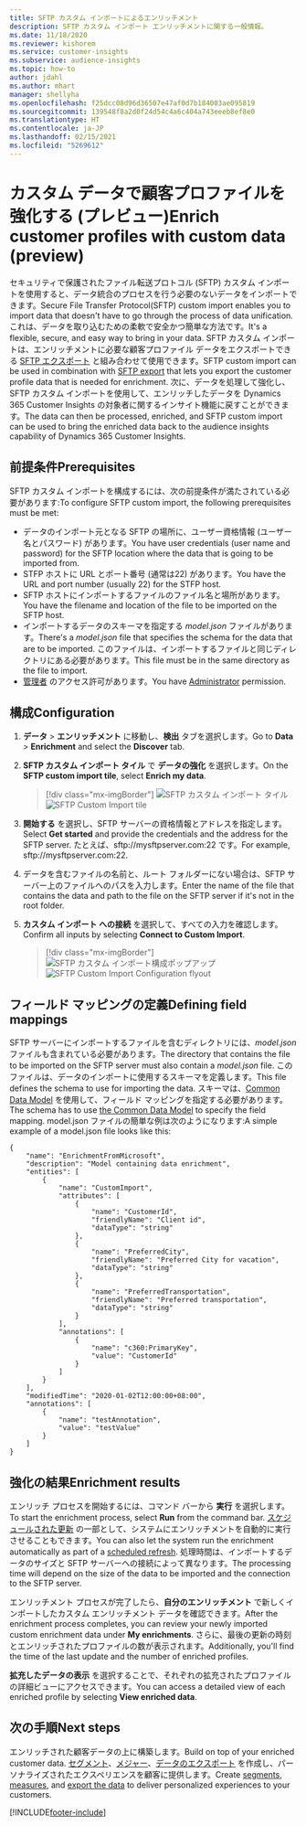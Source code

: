 ```yaml
---
title: SFTP カスタム インポートによるエンリッチメント
description: SFTP カスタム インポート エンリッチメントに関する一般情報。
ms.date: 11/18/2020
ms.reviewer: kishorem
ms.service: customer-insights
ms.subservice: audience-insights
ms.topic: how-to
author: jdahl
ms.author: mhart
manager: shellyha
ms.openlocfilehash: f25dcc08d96d36507e47af0d7b184003ae095819
ms.sourcegitcommit: 139548f8a2d0f24d54c4a6c404a743eeeb8ef8e0
ms.translationtype: HT
ms.contentlocale: ja-JP
ms.lasthandoff: 02/15/2021
ms.locfileid: "5269612"
---
```

# <a name="enrich-customer-profiles-with-custom-data-preview"></a><span data-ttu-id="95a6f-103">カスタム データで顧客プロファイルを強化する (プレビュー)</span><span class="sxs-lookup"><span data-stu-id="95a6f-103">Enrich customer profiles with custom data (preview)</span></span>

<span data-ttu-id="95a6f-104">セキュリティで保護されたファイル転送プロトコル (SFTP) カスタム インポートを使用すると、データ統合のプロセスを行う必要のないデータをインポートできます。</span><span class="sxs-lookup"><span data-stu-id="95a6f-104">Secure File Transfer Protocol(SFTP) custom import enables you to import data that doesn't have to go through the process of data unification.</span></span> <span data-ttu-id="95a6f-105">これは、データを取り込むための柔軟で安全かつ簡単な方法です。</span><span class="sxs-lookup"><span data-stu-id="95a6f-105">It's a flexible, secure, and easy way to bring in your data.</span></span> <span data-ttu-id="95a6f-106">SFTP カスタム インポートは、エンリッチメントに必要な顧客プロファイル データをエクスポートできる [SFTP エクスポート](export-sftp.md) と組み合わせて使用できます。</span><span class="sxs-lookup"><span data-stu-id="95a6f-106">SFTP custom import can be used in combination with [SFTP export](export-sftp.md) that lets you export the customer profile data that is needed for enrichment.</span></span> <span data-ttu-id="95a6f-107">次に、データを処理して強化し、SFTP カスタム インポートを使用して、エンリッチしたデータを Dynamics 365 Customer Insights の対象者に関するインサイト機能に戻すことができます。</span><span class="sxs-lookup"><span data-stu-id="95a6f-107">The data can then be processed, enriched, and SFTP custom import can be used to bring the enriched data back to the audience insights capability of Dynamics 365 Customer Insights.</span></span>

## <a name="prerequisites"></a><span data-ttu-id="95a6f-108">前提条件</span><span class="sxs-lookup"><span data-stu-id="95a6f-108">Prerequisites</span></span>

<span data-ttu-id="95a6f-109">SFTP カスタム インポートを構成するには、次の前提条件が満たされている必要があります:</span><span class="sxs-lookup"><span data-stu-id="95a6f-109">To configure SFTP custom import, the following prerequisites must be met:</span></span>

- <span data-ttu-id="95a6f-110">データのインポート元となる SFTP の場所に、ユーザー資格情報 (ユーザー名とパスワード) があります。</span><span class="sxs-lookup"><span data-stu-id="95a6f-110">You have user credentials (user name and password) for the SFTP location where the data that is going to be imported from.</span></span>
- <span data-ttu-id="95a6f-111">STFP ホストに URL とポート番号 (通常は22) があります。</span><span class="sxs-lookup"><span data-stu-id="95a6f-111">You have the URL and port number (usually 22) for the STFP host.</span></span>
- <span data-ttu-id="95a6f-112">SFTP ホストにインポートするファイルのファイル名と場所があります。</span><span class="sxs-lookup"><span data-stu-id="95a6f-112">You have the filename and location of the file to be imported on the SFTP host.</span></span>
- <span data-ttu-id="95a6f-113">インポートするデータのスキーマを指定する *model.json* ファイルがあります。</span><span class="sxs-lookup"><span data-stu-id="95a6f-113">There's a *model.json* file that specifies the schema for the data that are to be imported.</span></span> <span data-ttu-id="95a6f-114">このファイルは、インポートするファイルと同じディレクトリにある必要があります。</span><span class="sxs-lookup"><span data-stu-id="95a6f-114">This file must be in the same directory as the file to import.</span></span>
- <span data-ttu-id="95a6f-115">[管理者](permissions.md#administrator) のアクセス許可があります。</span><span class="sxs-lookup"><span data-stu-id="95a6f-115">You have [Administrator](permissions.md#administrator) permission.</span></span>

## <a name="configuration"></a><span data-ttu-id="95a6f-116">構成</span><span class="sxs-lookup"><span data-stu-id="95a6f-116">Configuration</span></span>

1. <span data-ttu-id="95a6f-117">**データ** > **エンリッチメント** に移動し、**検出** タブを選択します。</span><span class="sxs-lookup"><span data-stu-id="95a6f-117">Go to **Data** > **Enrichment** and select the **Discover** tab.</span></span>

1. <span data-ttu-id="95a6f-118">**SFTP カスタム インポート タイル** で **データの強化** を選択します。</span><span class="sxs-lookup"><span data-stu-id="95a6f-118">On the **SFTP custom import tile**, select **Enrich my data**.</span></span>

   > [!div class="mx-imgBorder"]
   > <span data-ttu-id="95a6f-119">![SFTP カスタム インポート タイル](media/SFTP_Custom_Import_tile.png "SFTP カスタム インポート タイル")</span><span class="sxs-lookup"><span data-stu-id="95a6f-119">![SFTP Custom Import tile](media/SFTP_Custom_Import_tile.png "SFTP Custom Import tile")</span></span>

1. <span data-ttu-id="95a6f-120">**開始する** を選択し、SFTP サーバーの資格情報とアドレスを指定します。</span><span class="sxs-lookup"><span data-stu-id="95a6f-120">Select **Get started** and provide the credentials and the address for the SFTP server.</span></span> <span data-ttu-id="95a6f-121">たとえば、sftp://mysftpserver.com:22 です。</span><span class="sxs-lookup"><span data-stu-id="95a6f-121">For example, sftp://mysftpserver.com:22.</span></span>

1. <span data-ttu-id="95a6f-122">データを含むファイルの名前と、ルート フォルダーにない場合は、SFTP サーバー上のファイルへのパスを入力します。</span><span class="sxs-lookup"><span data-stu-id="95a6f-122">Enter the name of the file that contains the data and path to the file on the SFTP server if it's not in the root folder.</span></span>

1. <span data-ttu-id="95a6f-123">**カスタム インポート への接続** を選択して、すべての入力を確認します。</span><span class="sxs-lookup"><span data-stu-id="95a6f-123">Confirm all inputs by selecting **Connect to Custom Import**.</span></span>

   > [!div class="mx-imgBorder"]
   > <span data-ttu-id="95a6f-124">![SFTP カスタム インポート構成ポップアップ](media/SFTP_Custom_Import_Configuration_flyout.png "SFTP カスタム インポート構成ポップアップ")</span><span class="sxs-lookup"><span data-stu-id="95a6f-124">![SFTP Custom Import Configuration flyout](media/SFTP_Custom_Import_Configuration_flyout.png "SFTP Custom Import Configuration flyout")</span></span>

## <a name="defining-field-mappings"></a><span data-ttu-id="95a6f-125">フィールド マッピングの定義</span><span class="sxs-lookup"><span data-stu-id="95a6f-125">Defining field mappings</span></span> 

<span data-ttu-id="95a6f-126">SFTP サーバーにインポートするファイルを含むディレクトリには、*model.json* ファイルも含まれている必要があります。</span><span class="sxs-lookup"><span data-stu-id="95a6f-126">The directory that contains the file to be imported on the SFTP server must also contain a *model.json* file.</span></span> <span data-ttu-id="95a6f-127">このファイルは、データのインポートに使用するスキーマを定義します。</span><span class="sxs-lookup"><span data-stu-id="95a6f-127">This file defines the schema to use for importing the data.</span></span> <span data-ttu-id="95a6f-128">スキーマは、[Common Data Model](https://docs.microsoft.com/common-data-model/) を使用して、フィールド マッピングを指定する必要があります。</span><span class="sxs-lookup"><span data-stu-id="95a6f-128">The schema has to use [the Common Data Model](https://docs.microsoft.com/common-data-model/) to specify the field mapping.</span></span> <span data-ttu-id="95a6f-129">model.json ファイルの簡単な例は次のようになります:</span><span class="sxs-lookup"><span data-stu-id="95a6f-129">A simple example of a model.json file looks like this:</span></span>

```
{
    "name": "EnrichmentFromMicrosoft",
    "description": "Model containing data enrichment",
    "entities": [
        {
            "name": "CustomImport",
            "attributes": [
                {
                    "name": "CustomerId",
                    "friendlyName": "Client id",
                    "dataType": "string"
                },
                {
                    "name": "PreferredCity",
                    "friendlyName": "Preferred City for vacation",
                    "dataType": "string"
                },
                {
                    "name": "PreferredTransportation",
                    "friendlyName": "Preferred transportation",
                    "dataType": "string"
                }
            ],
            "annotations": [
                {
                    "name": "c360:PrimaryKey",
                    "value": "CustomerId"
                }
            ]
        }
    ],
    "modifiedTime": "2020-01-02T12:00:00+08:00",
    "annotations": [
        {
            "name": "testAnnotation",
            "value": "testValue"
        }
    ]
}
```

## <a name="enrichment-results"></a><span data-ttu-id="95a6f-130">強化の結果</span><span class="sxs-lookup"><span data-stu-id="95a6f-130">Enrichment results</span></span>

<span data-ttu-id="95a6f-131">エンリッチ プロセスを開始するには、コマンド バーから **実行** を選択します。</span><span class="sxs-lookup"><span data-stu-id="95a6f-131">To start the enrichment process, select **Run** from the command bar.</span></span> <span data-ttu-id="95a6f-132">[スケジュールされた更新](system.md#schedule-tab) の一部として、システムにエンリッチメントを自動的に実行させることもできます。</span><span class="sxs-lookup"><span data-stu-id="95a6f-132">You can also let the system run the enrichment automatically as part of a [scheduled refresh](system.md#schedule-tab).</span></span> <span data-ttu-id="95a6f-133">処理時間は、インポートするデータのサイズと SFTP サーバーへの接続によって異なります。</span><span class="sxs-lookup"><span data-stu-id="95a6f-133">The processing time will depend on the size of the data to be imported and the connection to the SFTP server.</span></span>

<span data-ttu-id="95a6f-134">エンリッチメント プロセスが完了したら、**自分のエンリッチメント** で新しくインポートしたカスタム エンリッチメント データを確認できます。</span><span class="sxs-lookup"><span data-stu-id="95a6f-134">After the enrichment process completes, you can review your newly imported custom enrichment data under **My enrichments**.</span></span> <span data-ttu-id="95a6f-135">さらに、最後の更新の時刻とエンリッチされたプロファイルの数が表示されます。</span><span class="sxs-lookup"><span data-stu-id="95a6f-135">Additionally, you'll find the time of the last update and the number of enriched profiles.</span></span>

<span data-ttu-id="95a6f-136">**拡充したデータの表示** を選択することで、それぞれの拡充されたプロファイルの詳細ビューにアクセスできます。</span><span class="sxs-lookup"><span data-stu-id="95a6f-136">You can access a detailed view of each enriched profile by selecting **View enriched data**.</span></span>

## <a name="next-steps"></a><span data-ttu-id="95a6f-137">次の手順</span><span class="sxs-lookup"><span data-stu-id="95a6f-137">Next steps</span></span>

<span data-ttu-id="95a6f-138">エンリッチされた顧客データの上に構築します。</span><span class="sxs-lookup"><span data-stu-id="95a6f-138">Build on top of your enriched customer data.</span></span> <span data-ttu-id="95a6f-139">[セグメント](segments.md)、[メジャー](measures.md)、[データのエクスポート](export-destinations.md) を作成し、パーソナライズされたエクスペリエンスを顧客に提供します。</span><span class="sxs-lookup"><span data-stu-id="95a6f-139">Create [segments](segments.md), [measures](measures.md), and [export the data](export-destinations.md) to deliver personalized experiences to your customers.</span></span>




[!INCLUDE[footer-include](../includes/footer-banner.md)]